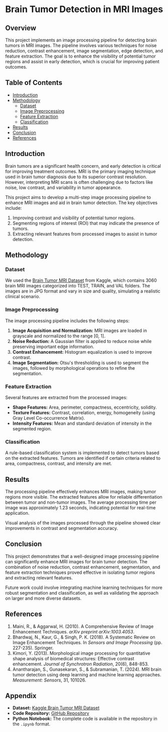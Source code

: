 # Brain Tumor Detection in MRI Images

## Overview
This project implements an image processing pipeline for detecting brain tumors in MRI images. The pipeline involves various techniques for noise reduction, contrast enhancement, image segmentation, edge detection, and feature extraction. The goal is to enhance the visibility of potential tumor regions and assist in early detection, which is crucial for improving patient outcomes.

## Table of Contents
- [Introduction](#introduction)
- [Methodology](#methodology)
  - [Dataset](#dataset)
  - [Image Preprocessing](#image-preprocessing)
  - [Feature Extraction](#feature-extraction)
  - [Classification](#classification)
- [Results](#results)
- [Conclusion](#conclusion)
- [References](#references)

## Introduction
Brain tumors are a significant health concern, and early detection is critical for improving treatment outcomes. MRI is the primary imaging technique used in brain tumor diagnosis due to its superior contrast resolution. However, interpreting MRI scans is often challenging due to factors like noise, low contrast, and variability in tumor appearance.

This project aims to develop a multi-step image processing pipeline to enhance MRI images and aid in brain tumor detection. The key objectives include:
1. Improving contrast and visibility of potential tumor regions.
2. Segmenting regions of interest (ROI) that may indicate the presence of tumors.
3. Extracting relevant features from processed images to assist in tumor detection.

## Methodology
### Dataset
We used the [Brain Tumor MRI Dataset](https://www.kaggle.com/datasets/ahmedhamada0/brain-tumor-detection/data) from Kaggle, which contains 3060 brain MRI images categorized into TEST, TRAIN, and VAL folders. The images are in JPG format and vary in size and quality, simulating a realistic clinical scenario.

### Image Preprocessing
The image processing pipeline includes the following steps:
1. **Image Acquisition and Normalization:** MRI images are loaded in grayscale and normalized to the range [0, 1].
2. **Noise Reduction:** A Gaussian filter is applied to reduce noise while preserving important edge information.
3. **Contrast Enhancement:** Histogram equalization is used to improve contrast.
4. **Image Segmentation:** Otsu's thresholding is used to segment the images, followed by morphological operations to refine the segmentation.

### Feature Extraction
Several features are extracted from the processed images:
- **Shape Features:** Area, perimeter, compactness, eccentricity, solidity.
- **Texture Features:** Contrast, correlation, energy, homogeneity (using Gray Level Co-occurrence Matrix).
- **Intensity Features:** Mean and standard deviation of intensity in the segmented region.

### Classification
A rule-based classification system is implemented to detect tumors based on the extracted features. Tumors are identified if certain criteria related to area, compactness, contrast, and intensity are met.

## Results
The processing pipeline effectively enhances MRI images, making tumor regions more visible. The extracted features allow for reliable differentiation between tumor and non-tumor images. The average processing time per image was approximately 1.23 seconds, indicating potential for real-time application.

Visual analysis of the images processed through the pipeline showed clear improvements in contrast and segmentation accuracy.

## Conclusion
This project demonstrates that a well-designed image processing pipeline can significantly enhance MRI images for brain tumor detection. The combination of noise reduction, contrast enhancement, segmentation, and feature extraction techniques proved effective in isolating tumor regions and extracting relevant features.

Future work could involve integrating machine learning techniques for more robust segmentation and classification, as well as validating the approach on larger and more diverse datasets.

## References
1. Maini, R., & Aggarwal, H. (2010). A Comprehensive Review of Image Enhancement Techniques. *arXiv preprint arXiv:1003.4053*.
2. Bhardwaj, N., Kaur, G., & Singh, P. K. (2018). A Systematic Review on Image Enhancement Techniques. In *Sensors and Image Processing* (pp. 227-235). Springer.
3. Kimori, Y. (2013). Morphological image processing for quantitative shape analysis of biomedical structures: Effective contrast enhancement. *Journal of Synchrotron Radiation*, 20(6), 848-853.
4. Anantharajan, S., Gunasekaran, S., & Subramanian, T. (2024). MRI brain tumor detection using deep learning and machine learning approaches. *Measurement: Sensors*, 31, 101026.

## Appendix
- **Dataset:** [Kaggle Brain Tumor MRI Dataset](https://www.kaggle.com/datasets/ahmedhamada0/brain-tumor-detection/data)
- **Code Repository:** [GitHub Repository](https://github.com/rushil1904/Brain-Tumor-Detection)
- **Python Notebook:** The complete code is available in the repository in the `.ipynb` format.
